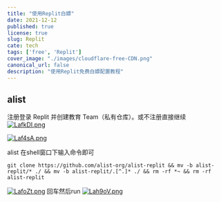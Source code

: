 ```yaml
---
title: "使用Replit白嫖"
date: 2021-12-12
published: true
license: true
slug: Replit
cate: tech
tags: ['free', 'Replit']
cover_image: "./images/cloudflare-free-CDN.png"
canonical_url: false
description: "使用Replit免费白嫖配置教程"
---
```


## alist

注册登录 Replit 并创建教育 Team（私有仓库）。或不注册直接继续
[![LafkDI.png](https://s1.ax1x.com/2022/04/18/LafkDI.png)](https://imgtu.com/i/LafkDI)

[![Laf4sA.png](https://s1.ax1x.com/2022/04/18/Laf4sA.png)](https://imgtu.com/i/Laf4sA)

alist 在shell窗口下输入命令即可

`git clone https://github.com/alist-org/alist-replit && mv -b alist-replit/* ./ && mv -b alist-replit/.[^.]* ./ && rm -rf *~ && rm -rf alist-replit`

[![LafoZt.png](https://s1.ax1x.com/2022/04/18/LafoZt.png)](https://imgtu.com/i/LafoZt)
回车然后run [![Lah9oV.png](https://s1.ax1x.com/2022/04/18/Lah9oV.png)](https://imgtu.com/i/Lah9oV)

